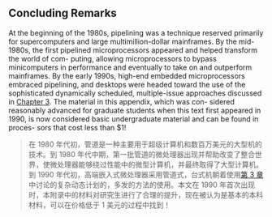 ## Concluding Remarks

At the beginning of the 1980s, pipelining was a technique reserved primarily for supercomputers and large multimillion-dollar mainframes. By the mid-1980s, the first pipelined microprocessors appeared and helped transform the world of com- puting, allowing microprocessors to bypass minicomputers in performance and eventually to take on and outperform mainframes. By the early 1990s, high-end embedded microprocessors embraced pipelining, and desktops were headed toward the use of the sophisticated dynamically scheduled, multiple-issue approaches discussed in [Chapter 3](#_bookmark93). The material in this appendix, which was con- sidered reasonably advanced for graduate students when this text first appeared in 1990, is now considered basic undergraduate material and can be found in proces- sors that cost less than $1!

> 在 1980 年代初，管道是一种主要用于超级计算机和数百万美元的大型机的技术。到 1980 年代中期，第一批管道的微处理器出现并帮助改变了整合世界，使微处理器能够绕过性能中的微型计算机，并最终取得了大型计算机。到 1990 年代初，高端嵌入式微处理器采用管道式，台式机朝着使用[第 3 章](#_bookmark93)中讨论的复杂动态计划的，多发的方法的使用。本文在 1990 年首次出现时，本附录中的材料对研究生进行了合理的提升，现在被认为是基本的本科材料，可以在价格低于 1 美元的过程中找到！

